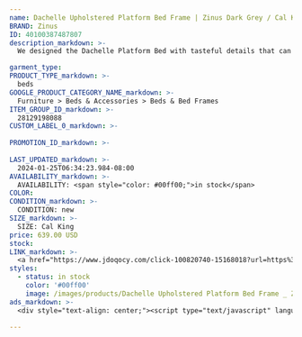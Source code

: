 ```yaml
---
name: Dachelle Upholstered Platform Bed Frame | Zinus Dark Grey / Cal King
BRAND: Zinus
ID: 40100387487807
description_markdown: >-
  We designed the Dachelle Platform Bed with tasteful details that can swoop in and really pull together any bedroom. Its foam padded upholstery and squared-off headboard with neat button tufting give it superior style. Durable wood slats are built right in to support your beloved mattress, be it latex, foam or spring, all without the box spring.

garment_type:
PRODUCT_TYPE_markdown: >-
  beds
GOOGLE_PRODUCT_CATEGORY_NAME_markdown: >-
  Furniture > Beds & Accessories > Beds & Bed Frames
ITEM_GROUP_ID_markdown: >-
  28129198088
CUSTOM_LABEL_0_markdown: >-
  
PROMOTION_ID_markdown: >-
  
LAST_UPDATED_markdown: >-
  2024-01-25T06:34:23.984-08:00
AVAILABILITY_markdown: >-
  AVAILABILITY: <span style="color: #00ff00;">in stock</span>
COLOR:
CONDITION_markdown: >-
  CONDITION: new
SIZE_markdown: >-
  SIZE: Cal King
price: 639.00 USD
stock: 
LINK_markdown: >-
  <a href="https://www.jdoqocy.com/click-100820740-15168018?url=https%3A%2F%2Fwww.zinus.com%2Fproducts%2Fdachelle-upholstered-platform-bed-frame%3Fvariant%3D40100387487807" target="_blank" style="display: inline-block; padding: 10px 20px; font-size: 16px; text-align: center; text-decoration: none; cursor: pointer; border: 1px solid #3498db; color: #3498db; background-color: #fff; border-radius: 5px; transition: background-color 0.3s;">Go to Product</a>
styles:
  - status: in stock
    color: '#00ff00'
    image: /images/products/Dachelle Upholstered Platform Bed Frame _ Zinus Dark Grey _ Cal King/28129198088_Traditional_Dachelle_Hero_DarkGrey_Web.jpg
ads_markdown: >-
  <div style="text-align: center;"><script type="text/javascript" language="javascript" src="https://www.kqzyfj.com/placeholder-52269580?target=_top&mouseover=N"></script></div>

---
```

